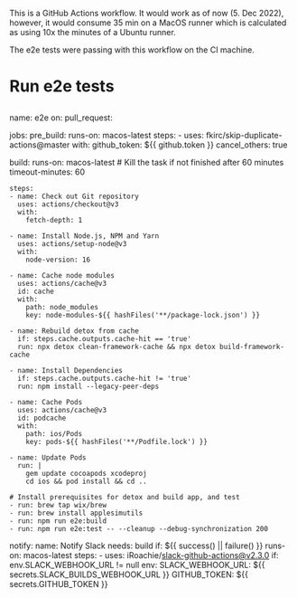 This is a GitHub Actions workflow. It would work as of now (5. Dec 2022), however, it would consume 35 min on a MacOS runner which is calculated as using 10x the minutes of a Ubuntu runner.

The e2e tests were passing with this workflow on the CI machine.

##
# Run e2e tests
##
name: e2e
on:
  pull_request:

jobs:
  pre_build:
    runs-on: macos-latest
    steps:
      - uses: fkirc/skip-duplicate-actions@master
        with:
          github_token: ${{ github.token }}
          cancel_others: true

  build:
    runs-on: macos-latest
    # Kill the task if not finished after 60 minutes
    timeout-minutes: 60

    steps:
    - name: Check out Git repository
      uses: actions/checkout@v3
      with:
        fetch-depth: 1

    - name: Install Node.js, NPM and Yarn
      uses: actions/setup-node@v3
      with:
        node-version: 16

    - name: Cache node modules
      uses: actions/cache@v3
      id: cache
      with:
        path: node_modules
        key: node-modules-${{ hashFiles('**/package-lock.json') }}

    - name: Rebuild detox from cache
      if: steps.cache.outputs.cache-hit == 'true'
      run: npx detox clean-framework-cache && npx detox build-framework-cache

    - name: Install Dependencies
      if: steps.cache.outputs.cache-hit != 'true'
      run: npm install --legacy-peer-deps

    - name: Cache Pods
      uses: actions/cache@v3
      id: podcache
      with:
        path: ios/Pods
        key: pods-${{ hashFiles('**/Podfile.lock') }}

    - name: Update Pods
      run: |
        gem update cocoapods xcodeproj
        cd ios && pod install && cd ..

    # Install prerequisites for detox and build app, and test
    - run: brew tap wix/brew
    - run: brew install applesimutils
    - run: npm run e2e:build
    - run: npm run e2e:test -- --cleanup --debug-synchronization 200

  notify:
    name: Notify Slack
    needs: build
    if: ${{ success() || failure() }}
    runs-on: macos-latest
    steps:
      - uses: iRoachie/slack-github-actions@v2.3.0
        if: env.SLACK_WEBHOOK_URL != null
        env:
          SLACK_WEBHOOK_URL: ${{ secrets.SLACK_BUILDS_WEBHOOK_URL }}
          GITHUB_TOKEN: ${{ secrets.GITHUB_TOKEN }}
